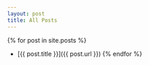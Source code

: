 ```yaml
---
layout: post
title: All Posts
---
```


{% for post in site.posts %}
* [{{ post.title }}]({{ post.url }})
{% endfor %}

